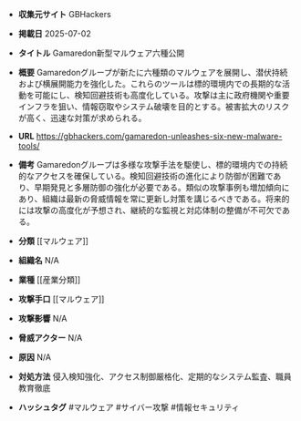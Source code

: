 - **収集元サイト**
GBHackers

- **掲載日**
2025-07-02

- **タイトル**
Gamaredon新型マルウェア六種公開

- **概要**
Gamaredonグループが新たに六種類のマルウェアを展開し、潜伏持続および横展開能力を強化した。これらのツールは標的環境内での長期的な活動を可能にし、検知回避技術も高度化している。攻撃は主に政府機関や重要インフラを狙い、情報窃取やシステム破壊を目的とする。被害拡大のリスクが高く、迅速な対策が求められる。

- **URL**
https://gbhackers.com/gamaredon-unleashes-six-new-malware-tools/

- **備考**
Gamaredonグループは多様な攻撃手法を駆使し、標的環境内での持続的なアクセスを確保している。検知回避技術の進化により防御が困難であり、早期発見と多層防御の強化が必要である。類似の攻撃事例も増加傾向にあり、組織は最新の脅威情報を常に更新し対策を講じるべきである。将来的には攻撃の高度化が予想され、継続的な監視と対応体制の整備が不可欠である。

- **分類**
[[マルウェア]]

- **組織名**
N/A

- **業種**
[[産業分類]]

- **攻撃手口**
[[マルウェア]]

- **攻撃影響**
N/A

- **脅威アクター**
N/A

- **原因**
N/A

- **対処方法**
侵入検知強化、アクセス制御厳格化、定期的なシステム監査、職員教育徹底

- **ハッシュタグ**
#マルウェア #サイバー攻撃 #情報セキュリティ
